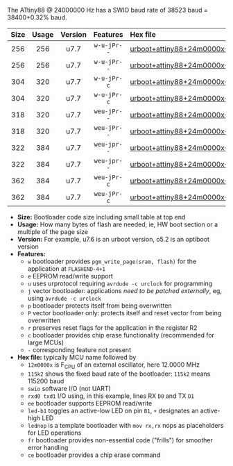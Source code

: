 The ATtiny88 @ 24000000 Hz has a SWIO baud rate of 38523 baud = 38400+0.32% baud.

|Size|Usage|Version|Features|Hex file|
|:-:|:-:|:-:|:-:|:--|
|256|256|u7.7|`w-u-jPr--`|[urboot+attiny88+24m0000x+++38k4_swio_rxd7_txd6_led+d0.hex](https://raw.githubusercontent.com/stefanrueger/urboot.hex/main/mcus/attiny88/external_oscillator/fcpu+24m0000_Hz/br+++38k4_bps/urboot+attiny88+24m0000x+++38k4_swio_rxd7_txd6_led+d0.hex)|
|256|256|u7.7|`w-u-jPr--`|[urboot+attiny88+24m0000x+++38k4_swio_rxd7_txd6_lednop.hex](https://raw.githubusercontent.com/stefanrueger/urboot.hex/main/mcus/attiny88/external_oscillator/fcpu+24m0000_Hz/br+++38k4_bps/urboot+attiny88+24m0000x+++38k4_swio_rxd7_txd6_lednop.hex)|
|304|320|u7.7|`w-u-jPr-c`|[urboot+attiny88+24m0000x+++38k4_swio_rxd7_txd6_led+d0_fr_ce.hex](https://raw.githubusercontent.com/stefanrueger/urboot.hex/main/mcus/attiny88/external_oscillator/fcpu+24m0000_Hz/br+++38k4_bps/urboot+attiny88+24m0000x+++38k4_swio_rxd7_txd6_led+d0_fr_ce.hex)|
|304|320|u7.7|`w-u-jPr-c`|[urboot+attiny88+24m0000x+++38k4_swio_rxd7_txd6_lednop_fr_ce.hex](https://raw.githubusercontent.com/stefanrueger/urboot.hex/main/mcus/attiny88/external_oscillator/fcpu+24m0000_Hz/br+++38k4_bps/urboot+attiny88+24m0000x+++38k4_swio_rxd7_txd6_lednop_fr_ce.hex)|
|318|320|u7.7|`weu-jPr--`|[urboot+attiny88+24m0000x+++38k4_swio_rxd7_txd6_ee_led+d0.hex](https://raw.githubusercontent.com/stefanrueger/urboot.hex/main/mcus/attiny88/external_oscillator/fcpu+24m0000_Hz/br+++38k4_bps/urboot+attiny88+24m0000x+++38k4_swio_rxd7_txd6_ee_led+d0.hex)|
|318|320|u7.7|`weu-jPr--`|[urboot+attiny88+24m0000x+++38k4_swio_rxd7_txd6_ee_lednop.hex](https://raw.githubusercontent.com/stefanrueger/urboot.hex/main/mcus/attiny88/external_oscillator/fcpu+24m0000_Hz/br+++38k4_bps/urboot+attiny88+24m0000x+++38k4_swio_rxd7_txd6_ee_lednop.hex)|
|322|384|u7.7|`weu-jpr--`|[urboot+attiny88+24m0000x+++38k4_swio_rxd7_txd6_ee_led+d0_fr.hex](https://raw.githubusercontent.com/stefanrueger/urboot.hex/main/mcus/attiny88/external_oscillator/fcpu+24m0000_Hz/br+++38k4_bps/urboot+attiny88+24m0000x+++38k4_swio_rxd7_txd6_ee_led+d0_fr.hex)|
|322|384|u7.7|`weu-jpr--`|[urboot+attiny88+24m0000x+++38k4_swio_rxd7_txd6_ee_lednop_fr.hex](https://raw.githubusercontent.com/stefanrueger/urboot.hex/main/mcus/attiny88/external_oscillator/fcpu+24m0000_Hz/br+++38k4_bps/urboot+attiny88+24m0000x+++38k4_swio_rxd7_txd6_ee_lednop_fr.hex)|
|362|384|u7.7|`weu-jPr-c`|[urboot+attiny88+24m0000x+++38k4_swio_rxd7_txd6_ee_led+d0_fr_ce.hex](https://raw.githubusercontent.com/stefanrueger/urboot.hex/main/mcus/attiny88/external_oscillator/fcpu+24m0000_Hz/br+++38k4_bps/urboot+attiny88+24m0000x+++38k4_swio_rxd7_txd6_ee_led+d0_fr_ce.hex)|
|362|384|u7.7|`weu-jPr-c`|[urboot+attiny88+24m0000x+++38k4_swio_rxd7_txd6_ee_lednop_fr_ce.hex](https://raw.githubusercontent.com/stefanrueger/urboot.hex/main/mcus/attiny88/external_oscillator/fcpu+24m0000_Hz/br+++38k4_bps/urboot+attiny88+24m0000x+++38k4_swio_rxd7_txd6_ee_lednop_fr_ce.hex)|

- **Size:** Bootloader code size including small table at top end
- **Usage:** How many bytes of flash are needed, ie, HW boot section or a multiple of the page size
- **Version:** For example, u7.6 is an urboot version, o5.2 is an optiboot version
- **Features:**
  + `w` bootloader provides `pgm_write_page(sram, flash)` for the application at `FLASHEND-4+1`
  + `e` EEPROM read/write support
  + `u` uses urprotocol requiring `avrdude -c urclock` for programming
  + `j` vector bootloader: applications *need to be patched externally*, eg, using `avrdude -c urclock`
  + `p` bootloader protects itself from being overwritten
  + `P` vector bootloader only: protects itself and reset vector from being overwritten
  + `r` preserves reset flags for the application in the register R2
  + `c` bootloader provides chip erase functionality (recommended for large MCUs)
  + `-` corresponding feature not present
- **Hex file:** typically MCU name followed by
  + `12m0000x` is F<sub>CPU</sub> of an external oscillator, here 12.0000 MHz
  + `115k2` shows the fixed baud rate of the bootloader: `115k2` means 115200 baud
  + `swio` software I/O (not UART)
  + `rxd0 txd1` I/O using, in this example, lines RX `D0` and TX `D1`
  + `ee` bootloader supports EEPROM read/write
  + `led-b1` toggles an active-low LED on pin `B1`, `+` designates an active-high LED
  + `lednop` is a template bootloader with `mov rx,rx` nops as placeholders for LED operations
  + `fr` bootloader provides non-essential code ("frills") for smoother error handling
  + `ce` bootloader provides a chip erase command
